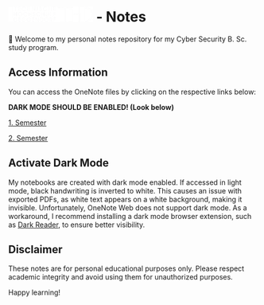 # ![Logo](THD-Logo-small.png)   - Notes

👋 Welcome to my personal notes repository for my Cyber Security B. Sc. study program.

## Access Information

You can access the OneNote files by clicking on the respective links below:

**DARK MODE SHOULD BE ENABLED! (Look below)**

[1. Semester](https://1drv.ms/o/c/b97b5fa10d3921cd/Eg-W69I0dCdAuOqOoy7aZxgBFo49WykjPEhxJh8zSCyyvA?e=Va4A0g)

[2. Semester](https://1drv.ms/o/c/b97b5fa10d3921cd/Emb_Zj_qncxMh4jhL80b0joBnxds55Sv1eut4YLyn6D-BQ?e=4A0AO5)

## Activate Dark Mode

My notebooks are created with dark mode enabled. If accessed in light mode, black handwriting is inverted to white. This causes an issue with exported PDFs, as white text appears on a white background, making it invisible. Unfortunately, OneNote Web does not support dark mode. As a workaround, I recommend installing a dark mode browser extension, such as [Dark Reader](https://darkreader.org/), to ensure better visibility.
     
## Disclaimer

These notes are for personal educational purposes only. Please respect academic integrity and avoid using them for unauthorized purposes.

Happy learning!

